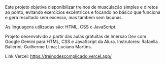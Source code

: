 Este projeto objetiva disponibilizar treinos de musculação simples e diretos ao ponto, evitando exercícios excêntricos e focando no básico que funciona e gera resultado sem excesso, mas também sem lacunas.

As linguagens utilizadas são: HTML, CSS e JavaScript.

Projeto desenvolvido a partir das aulas gratuitas de Imersão Dev com Google Gemini para HTML, CSS e JavaScript da Alura. Instrutores: Rafaella Ballerini; Guilherme Lima; Luciano Martins.

Link Vercel: https://treinodescomplicado.vercel.app/